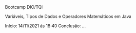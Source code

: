 Bootcamp DIO/TQI

Variáveis, Tipos de Dados e Operadores Matemáticos em Java

Início: 14/11/2021 ás 18:40
Conclusão: ...

